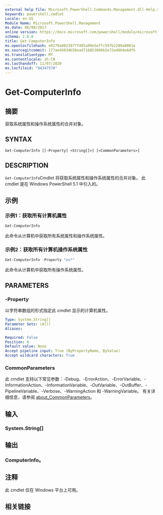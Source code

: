 ```yaml
---
external help file: Microsoft.PowerShell.Commands.Management.dll-Help.xml
keywords: powershell,cmdlet
Locale: en-US
Module Name: Microsoft.PowerShell.Management
ms.date: 06/09/2017
online version: https://docs.microsoft.com/powershell/module/microsoft.powershell.management/get-computerinfo?view=powershell-7&WT.mc_id=ps-gethelp
schema: 2.0.0
title: Get-ComputerInfo
ms.openlocfilehash: e9170a8023977f485a99e5e7fc59fb2280a8081e
ms.sourcegitcommit: 177ae45034b58ead716853096b2e72e4864e6df6
ms.translationtype: MT
ms.contentlocale: zh-CN
ms.lasthandoff: 11/07/2020
ms.locfileid: "94347578"
---
```

# Get-ComputerInfo

## 摘要
获取系统属性和操作系统属性的合并对象。

## SYNTAX

```
Get-ComputerInfo [[-Property] <String[]>] [<CommonParameters>]
```

## DESCRIPTION

`Get-ComputerInfo`Cmdlet 将获取系统属性和操作系统属性的合并对象。
此 cmdlet 是在 Windows PowerShell 5.1 中引入的。

## 示例

### 示例1：获取所有计算机属性

```powershell
Get-ComputerInfo
```

此命令从计算机中获取所有系统属性和操作系统属性。

### 示例2：获取所有计算机操作系统属性

```powershell
Get-ComputerInfo -Property "os*"
```

此命令从计算机中获取所有操作系统属性。

## PARAMETERS

### -Property

以字符串数组的形式指定此 cmdlet 显示的计算机属性。

```yaml
Type: System.String[]
Parameter Sets: (All)
Aliases:

Required: False
Position: 0
Default value: None
Accept pipeline input: True (ByPropertyName, ByValue)
Accept wildcard characters: True
```

### CommonParameters

此 cmdlet 支持以下常见参数：-Debug、-ErrorAction、-ErrorVariable、-InformationAction、-InformationVariable、-OutVariable、-OutBuffer、-PipelineVariable、-Verbose、-WarningAction 和 -WarningVariable。 有关详细信息，请参阅 [about_CommonParameters](../Microsoft.PowerShell.Core/About/about_CommonParameters.md)。

## 输入

### System.String[]

## 输出

### ComputerInfo。

## 注释

此 cmdlet 仅在 Windows 平台上可用。

## 相关链接
